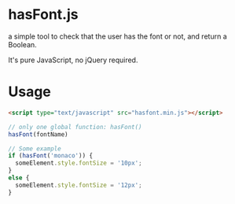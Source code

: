 hasFont.js
==========

a simple tool to check that the user has the font or not,
and return a Boolean.

It's pure JavaScript, no jQuery required.

Usage
==========

```html
<script type="text/javascript" src="hasfont.min.js"></script>
```

```javascript
// only one global function: hasFont()
hasFont(fontName)

// Some example
if (hasFont('monaco')) {
  someElement.style.fontSize = '10px';
}
else {
  someElement.style.fontSize = '12px';
}
```

